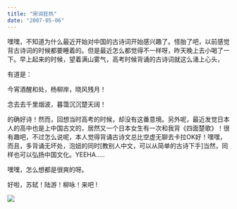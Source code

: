 ```yaml
---
title: "宋词狂热"
date: "2007-05-06"
---
```


嘿嘿，不知道为什么最近开始对中国的古诗词开始感兴趣了。怪胎了吧，以前感觉背古诗词的时候都要睡着的。但是最近怎么都觉得不一样呀，昨天晚上去小喝了一下。早上起来的时候，望着满山雾气，高考时候背诵的古诗词就这么涌上心头，

有道是：

今宵酒醒和处，杨柳岸，晓风残月！

念去去千里烟波，暮霭沉沉楚天阔！

的确好诗！然而，回想当时高考的时候，却没有这番意境。另外呢，最近发觉日本人的高中也是上中国古文的，居然又一个日本女生有一次和我背《四面楚歌》！很有趣吧，不过怎么说呢，本人觉得背诵古诗文总比空虚无聊去卡拉OK好！嘿嘿，而且，多背诵无坏处，泡妞的同时\[教别人中文，可以从简单的古诗下手\]当然，同样也可以弘扬中国文化。YEEHA.....

嘿嘿，怎么想都是很爽的呀。

好啦，苏轼！陆游！柳咏！来吧 !

![](http://www.chiculture.net/0412/picture/0412pic18438.jpg)
